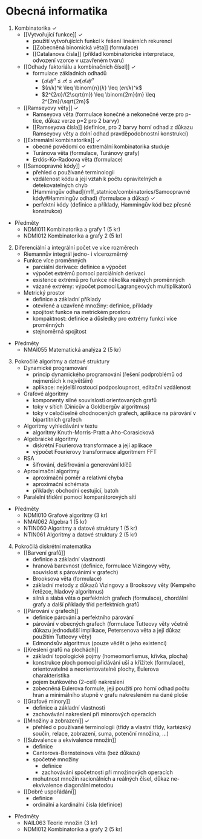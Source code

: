 # Obecná informatika
1. Kombinatorika ✓
	- [[Vytvořující funkce]] ✓
		- použití vytvořujících funkcí k řešení lineárních rekurencí
		- [[Zobecněná binomická věta]] (formulace)
		- [[Catalanova čísla]] (příklad kombinatorické interpretace, odvození vzorce v uzavřeném tvaru) 
	- [[Odhady faktoriálu a kombinačních čísel]] ✓
		- formulace základních odhadů
			- $(𝑛/𝑒)^𝑛 \leq 𝑛! \leq 𝑒𝑛(𝑛/𝑒)^𝑛$
			- $(𝑛/𝑘)^𝑘 \leq \binom{n}{𝑘} \leq (𝑒𝑛/𝑘)^𝑘$
			- $2^{2𝑚}/(2\sqrt{m}) \leq \binom{2m}{m} \leq 2^{2m}/\sqrt{2m}$
	- [[Ramseyovy věty]] ✓
		- Ramseyova věta (formulace konečné a nekonečné verze pro p-tice, důkaz verze p=2 pro 2 barvy)
		- [[Ramseyova čísla]] (definice, pro 2 barvy horní odhad z důkazu Ramseyovy věty a dolní odhad pravděpodobnostní konstrukcí)
	- [[Extremální kombinatorika]] ✓
		- obecné povědomí co extremální kombinatorika studuje
		- Turánova věta (formulace, Turánovy grafy)
		- Erdös-Ko-Radoova věta (formulace)
	- [[Samoopravné kódy]] ✓
		- přehled o používané terminologii
		- vzdálenost kódu a její vztah k počtu opravitelných a detekovatelných chyb
		- [Hammingův odhad](mff_statnice/combinatorics/Samoopravné kódy#Hammingův odhad) (formulace a důkaz) ✓
		- perfektní kódy (definice a příklady, Hammingův kód bez přesné konstrukce)
- Předměty
	- NDMI011 Kombinatorika a grafy 1 (5 kr)
	- NDMI012 Kombinatorika a grafy 2 (5 kr)
	
2. Diferenciální a integrální počet ve více rozměrech
	- Riemannův integrál jedno- i vícerozměrný
	- Funkce více proměnných
		- parciální derivace: definice a výpočet
		- výpočet extrémů pomocí parciálních derivací
		- existence extrémů pro funkce několika reálných proměnných
		- vázané extrémy: výpočet pomocí Lagrangeových multiplikátorů
	- Metrický prostor
		- definice a základní příklady
		- otevřené a uzavřené množiny: definice, příklady
		- spojitost funkce na metrickém prostoru
		- kompaktnost: definice a důsledky pro extrémy funkcí více proměnných
		- stejnoměrná spojitost
- Předměty
	- NMAI055 Matematická analýza 2 (5 kr)

3. Pokročilé algoritmy a datové struktury
	- Dynamické programování
		- princip dynamického programování (řešení podproblémů od nejmenších k největším)
		- aplikace: nejdelší rostoucí podposloupnost, editační vzdálenost
	- Grafové algoritmy
		- komponenty silné souvislosti orientovaných grafů
		- toky v sítích (Dinicův a Goldbergův algoritmus)
		- toky v celočíselně ohodnocených grafech, aplikace na párování v bipartitních grafech
	- Algoritmy vyhledávání v textu
		- algoritmy Knuth-Morris-Pratt a Aho-Corasicková
	- Algebraické algoritmy
		- diskrétní Fourierova transformace a její aplikace
		- výpočet Fourierovy transformace algoritmem FFT
	- RSA
		- šifrování, dešifrování a generování klíčů
	- Aproximační algoritmy
		- aproximační poměr a relativní chyba
		- aproximační schémata
		- příklady: obchodní cestující, batoh
	- Paralelní třidění pomocí komparátorových sítí
- Předměty
	- NDMI010 Grafové algoritmy (3 kr)
	- NMAI062 Algebra 1 (5 kr)
	- NTIN060 Algoritmy a datové struktury 1 (5 kr)
	- NTIN061 Algoritmy a datové struktury 2 (5 kr)

4. Pokročilá diskrétní matematika
	- [[Barvení grafů]]
		- definice a základní vlastnosti
		- hranová barevnost (definice, formulace Vizingovy věty, souvislost s párováními v grafech)
		- Brooksova věta (formulace)
		- základní metody z důkazů Vizingovy a Brooksovy věty (Kempeho řetězce, hladový algoritmus)
		- silná a slabá věta o perfektních grafech (formulace), chordální grafy a další příklady tříd perfektních grafů
	- [[Párování v grafech]]
		- definice párování a perfektního párování
		- párování v obecných grafech (formulace Tutteovy věty včetně důkazu jednodušší implikace, Petersenova věta a její důkaz použitím Tutteovy věty)
		- Edmondsův algoritmus (pouze vědět o jeho existenci)
	- [[Kreslení grafů na plochách]]
		- základní topologické pojmy (homeomorfismus, křivka, plocha)
		- konstrukce ploch pomocí přidávání uší a křížítek (formulace), orientovatelné a neorientovatelné plochy, Eulerova charakteristika
		- pojem buňkového (2-cell) nakreslení
		- zobecněná Eulerova formule, její použití pro horní odhad počtu hran a minimálního stupně v grafu nakresleném na dané ploše
	- [[Grafové minory]]
		- definice a základní vlastnosti
		- zachovávání nakreslení při minorových operacích
	- [[Množiny a zobrazení]] ✓
		- přehled o používané terminologii (třídy a vlastní třídy, kartézský součin, relace, zobrazení, suma, potenční množina, …)
	- [[Subvalence a ekvivalence množin]]
		- definice
		- Cantorova-Bernsteinova věta (bez důkazu)
		- spočetné množiny
			- definice
			- zachovávání spočetnosti při množinových operacích
		- mohutnost množin racionálních a reálných čísel, důkaz ne-ekvivalence diagonální metodou
	- [[Dobré uspořádání]]
		- definice
		- ordinální a kardinální čísla (definice)
- Předměty
	- NAIL063 Teorie množin (3 kr)
	- NDMI012 Kombinatorika a grafy 2 (5 kr)